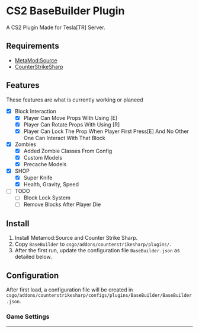 # CS2 BaseBuilder Plugin
A CS2 Plugin Made for Tesla[TR] Server.
## Requirements
- [MetaMod:Source](https://github.com/alliedmodders/metamod-source/)
- [CounterStrikeSharp](https://github.com/roflmuffin/CounterStrikeSharp)
## Features
These features are what is currently working or planeed
- [x] Block Interaction
  - [x] Player Can Move Props With Using [E]
  - [x] Player Can Rotate Props With Using [R]
  - [x] Player Can Lock The Prop When Player First Press[E] And No Other One Can Interact With That Block
- [x] Zombies
  - [x] Added Zombie Classes From Config
  - [x] Custom Models
  - [x] Precache Models
- [x] SHOP
  - [x] Super Knife
  - [x] Health, Gravity, Speed
- [ ] TODO
  - [ ] Block Lock System
  - [ ] Remove Blocks After Player Die
## Install
1. Install Metamod:Source and Counter Strike Sharp.
2. Copy `BaseBuilder` to `csgo/addons/counterstrikesharp/plugins/`.
3. After the first run, update the configuration file `BaseBuilder.json` as detailed below.
## Configuration
After first load, a configuration file will be created in 
`csgo/addons/counterstrikesharp/configs/plugins/BaseBuilder/BaseBuilder.json`.
### Game Settings
------
